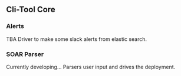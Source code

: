 ## Cli-Tool Core

### Alerts
TBA
Driver to make some slack alerts from elastic search.

### SOAR Parser
Currently developing...
Parsers user input and drives the deployment.
